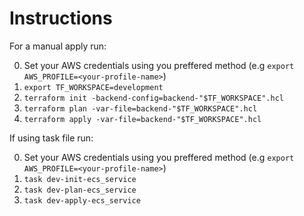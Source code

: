 # Instructions

For a manual apply run:

0. Set your AWS credentials using you preffered method (e.g `export AWS_PROFILE=<your-profile-name>`)
1. `export TF_WORKSPACE=development`
2. `terraform init -backend-config=backend-"$TF_WORKSPACE".hcl`
3. `terraform plan -var-file=backend-"$TF_WORKSPACE".hcl`
4. `terraform apply -var-file=backend-"$TF_WORKSPACE".hcl`

If using task file run:

0. Set your AWS credentials using you preffered method (e.g `export AWS_PROFILE=<your-profile-name>`)
1. `task dev-init-ecs_service`
2. `task dev-plan-ecs_service`
3. `task dev-apply-ecs_service`
